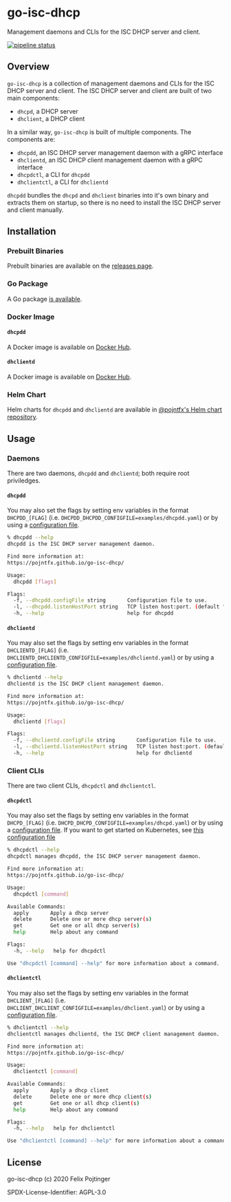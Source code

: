# go-isc-dhcp

Management daemons and CLIs for the ISC DHCP server and client.

[![pipeline status](https://gitlab.com/pojntfx/go-isc-dhcp/badges/master/pipeline.svg)](https://gitlab.com/pojntfx/go-isc-dhcp/commits/master)

## Overview

`go-isc-dhcp` is a collection of management daemons and CLIs for the ISC DHCP server and client. The ISC DHCP server and client are built of two main components:

- `dhcpd`, a DHCP server
- `dhclient`, a DHCP client

In a similar way, `go-isc-dhcp` is built of multiple components. The components are:

- `dhcpdd`, an ISC DHCP server management daemon with a gRPC interface
- `dhclientd`, an ISC DHCP client management daemon with a gRPC interface
- `dhcpdctl`, a CLI for `dhcpdd`
- `dhclientctl`, a CLI for `dhclientd`

`dhcpdd` bundles the `dhcpd` and `dhclient` binaries into it's own binary and extracts them on startup, so there is no need to install the ISC DHCP server and client manually.

## Installation

### Prebuilt Binaries

Prebuilt binaries are available on the [releases page](https://github.com/pojntfx/go-isc-dhcp/releases/latest).

### Go Package

A Go package [is available](https://pkg.go.dev/github.com/pojntfx/go-isc-dhcp).

### Docker Image

#### `dhcpdd`

A Docker image is available on [Docker Hub](https://hub.docker.com/r/pojntfx/dhcpdd).

#### `dhclientd`

A Docker image is available on [Docker Hub](https://hub.docker.com/r/pojntfx/dhclientd).

### Helm Chart

Helm charts for `dhcpdd` and `dhclientd` are available in [@pojntfx's Helm chart repository](https://pojntfx.github.io/charts/).

## Usage

### Daemons

There are two daemons, `dhcpdd` and `dhclientd`; both require root priviledges.

#### `dhcpdd`

You may also set the flags by setting env variables in the format `DHCPDD_[FLAG]` (i.e. `DHCPDD_DHCPDD_CONFIGFILE=examples/dhcpdd.yaml`) or by using a [configuration file](examples/dhcpdd.yaml).

```bash
% dhcpdd --help
dhcpdd is the ISC DHCP server management daemon.

Find more information at:
https://pojntfx.github.io/go-isc-dhcp/

Usage:
  dhcpdd [flags]

Flags:
  -f, --dhcpdd.configFile string       Configuration file to use.
  -l, --dhcpdd.listenHostPort string   TCP listen host:port. (default "localhost:1240")
  -h, --help                           help for dhcpdd
```

#### `dhclientd`

You may also set the flags by setting env variables in the format `DHCLIENTD_[FLAG]` (i.e. `DHCLIENTD_DHCLIENTD_CONFIGFILE=examples/dhclientd.yaml`) or by using a [configuration file](examples/dhclientd.yaml).

```bash
% dhclientd --help
dhclientd is the ISC DHCP client management daemon.

Find more information at:
https://pojntfx.github.io/go-isc-dhcp/

Usage:
  dhclientd [flags]

Flags:
  -f, --dhclientd.configFile string       Configuration file to use.
  -l, --dhclientd.listenHostPort string   TCP listen host:port. (default "localhost:1241")
  -h, --help                              help for dhclientd
```

### Client CLIs

There are two client CLIs, `dhcpdctl` and `dhclientctl`.

#### `dhcpdctl`

You may also set the flags by setting env variables in the format `DHCPD_[FLAG]` (i.e. `DHCPD_DHCPD_CONFIGFILE=examples/dhcpd.yaml`) or by using a [configuration file](examples/dhcpd.yaml). If you want to get started on Kubernetes, see [this configuration file](examples/dhcpd-on-k8s.yaml)

```bash
% dhcpdctl --help
dhcpdctl manages dhcpdd, the ISC DHCP server management daemon.

Find more information at:
https://pojntfx.github.io/go-isc-dhcp/

Usage:
  dhcpdctl [command]

Available Commands:
  apply       Apply a dhcp server
  delete      Delete one or more dhcp server(s)
  get         Get one or all dhcp server(s)
  help        Help about any command

Flags:
  -h, --help   help for dhcpdctl

Use "dhcpdctl [command] --help" for more information about a command.
```

#### `dhclientctl`

You may also set the flags by setting env variables in the format `DHCLIENT_[FLAG]` (i.e. `DHCLIENT_DHCLIENT_CONFIGFILE=examples/dhclient.yaml`) or by using a [configuration file](examples/dhclient.yaml).

```bash
% dhclientctl --help
dhclientctl manages dhclientd, the ISC DHCP client management daemon.

Find more information at:
https://pojntfx.github.io/go-isc-dhcp/

Usage:
  dhclientctl [command]

Available Commands:
  apply       Apply a dhcp client
  delete      Delete one or more dhcp client(s)
  get         Get one or all dhcp client(s)
  help        Help about any command

Flags:
  -h, --help   help for dhclientctl

Use "dhclientctl [command] --help" for more information about a command.
```

## License

go-isc-dhcp (c) 2020 Felix Pojtinger

SPDX-License-Identifier: AGPL-3.0
